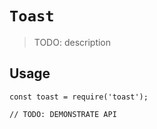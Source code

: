 # `Toast`

> TODO: description

## Usage

```
const toast = require('toast');

// TODO: DEMONSTRATE API
```
